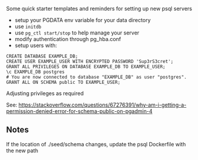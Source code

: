 Some quick starter templates and reminders for setting up new psql servers

* setup your PGDATA env variable for your data directory
* use `initdb`
* use `pg_ctl start/stop` to help manage your server
* modify authentication through pg_hba.conf
* setup users with:
```
CREATE DATABASE EXAMPLE_DB;
CREATE USER EXAMPLE_USER WITH ENCRYPTED PASSWORD 'Sup3rS3cret';
GRANT ALL PRIVILEGES ON DATABASE EXAMPLE_DB TO EXAMPLE_USER;
\c EXAMPLE_DB postgres
# You are now connected to database "EXAMPLE_DB" as user "postgres".
GRANT ALL ON SCHEMA public TO EXAMPLE_USER;
```
Adjusting privileges as required

See: https://stackoverflow.com/questions/67276391/why-am-i-getting-a-permission-denied-error-for-schema-public-on-pgadmin-4

## Notes
If the location of ./seed/schema changes, update the psql Dockerfile with the new path

